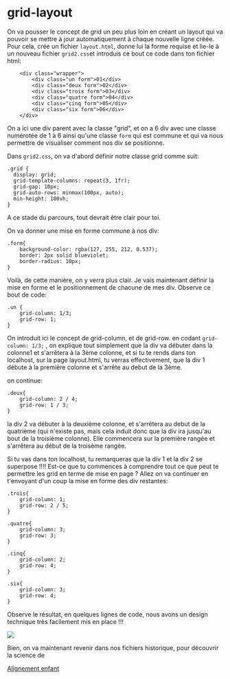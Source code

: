 <h1>grid-layout</h1>

On va pousser le concept de grid un peu plus loin en créant un layout qui va pouvoir se mettre à jour automatiquement à chaque nouvelle ligne créée.
Pour cela, crée un fichier ```layout.html```, donne lui la forme requise et lie-le à un nouveau fichier ```grid2.css```et introduis ce bout ce code dans ton fichier html:

```
    <div class="wrapper">
        <div class="un form">01</div>
        <div class="deux form">02</div>
        <div class="trois form">03</div>
        <div class="quatre form">04</div>
        <div class="cinq form">05</div>
        <div class="six form">06</div>
    </div>
```
On a ici une div parent avec la classe "grid", et on a 6 div avec une classe numérotée de 1 à 6 ainsi qu'une classe ```form``` qui est commune et qui va nous permettre de visualiser comment nos div se positionne.

Dans ```grid2.css```, on va d'abord définir notre classe grid comme suit:

```
.grid {
  display: grid;
  grid-template-columns: repeat(3, 1fr);
  grid-gap: 10px;
  grid-auto-rows: minmax(100px, auto);
  min-height: 100vh;
}
```

A ce stade du parcours, tout devrait être clair pour toi.

On va donner une mise en forme commune à nos div:

```
.form{
    background-color: rgba(127, 255, 212, 0.537);
    border: 2px solid blueviolet;
    border-radius: 10px;
}
```

Voilà, de cette manière, on y verra plus clair. Je vais maintenant définir la mise en forme et le positionnement de chacune de mes div. Observe ce bout de code:

```
.un {
    grid-column: 1/3;
    grid-row: 1;
}
```

On introduit ici le concept de grid-column, et de grid-row.
en codant ```grid-column: 1/3;``` , on explique tout simplement que la div va débuter dans la colonne1 et s'arrêtera à la 3ème colonne, et si tu te rends dans ton localhost, sur la page layout.html, tu verras effectivement, que la div 1 débute à la première colonne et s'arrête au debut de la 3ème.

on continue:

```
.deux{ 
    grid-column: 2 / 4;
    grid-row: 1 / 3;
}
```

la div 2 va débuter à la deuxième colonne, et s'arrêtera au debut de la quatrième (qui n'existe pas, mais cela induit donc que la div ira jusqu'au bout de la troisième colonne). Elle commencera sur la première rangée et s'arrêtera au début de la troisème rangée.

Si tu vas dans ton localhost, tu remarqueras que la div 1 et la div 2 se superpose !!!!  Est-ce que tu commences à comprendre tout ce que peut te permettre les grid en terme de mise en page ?
Allez on va continuer en t'envoyant d'un coup la mise en forme des div restantes:

```
.trois{
    grid-column: 1;
    grid-row: 2 / 5;
}

.quatre{
    grid-column: 3;
    grid-row: 3;
}

.cinq{
    grid-column: 2;
    grid-row: 4;
}

.six{
    grid-column: 3;
    grid-row: 4;
}
```

Observe le résultat, en quelques lignes de code, nous avons un design technique très facilement mis en place !!!

<img src="https://raw.githubusercontent.com/GuyVil1/Css-Grid---Bootstrap-prends-un-coup-de-vieux/master/Formation/img/grid009.png" />

Bien, on va maintenant revenir dans nos fichiers historique, pour découvrir la science de

<a href="https://github.com/GuyVil1/Css-Grid---Bootstrap-prends-un-coup-de-vieux/blob/master/Formation/05.alignement-enfant.md">Alignement enfant</a>
